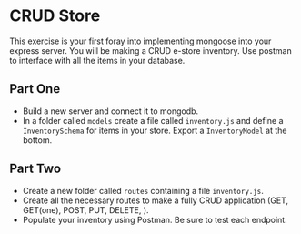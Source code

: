 # CRUD Store

This exercise is your first foray into implementing mongoose into your express server. You will be making a CRUD e-store inventory. Use postman to interface with all the items in your database.

## Part One

* Build a new server and connect it to mongodb.
* In a folder called `models` create a file called `inventory.js` and define a `InventorySchema` for items in your store. Export a `InventoryModel` at the bottom.

## Part Two

* Create a new folder called `routes` containing a file `inventory.js`.
* Create all the necessary routes to make a fully CRUD application (GET, GET(one), POST, PUT, DELETE, ).
* Populate your inventory using Postman. Be sure to test each endpoint.
